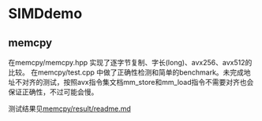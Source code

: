 # SIMDdemo
## memcpy
在memcpy/memcpy.hpp 实现了逐字节复制、字长(long)、avx256、avx512的比较。
在memcpy/test.cpp 中做了正确性检测和简单的benchmark。未完成地址不对齐的测试，按照avx指令集文档mm_store和mm_load指令不需要对齐也会保证正确性，不过可能会慢。


测试结果见[memcpy/result/readme.md](memcpy/result/readme.md)